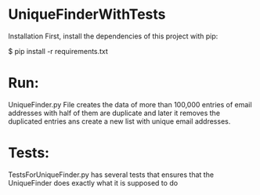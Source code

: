 # UniqueFinderWithTests
Installation
First, install the dependencies of this project with pip:

$ pip install -r requirements.txt

# Run:
UniqueFinder.py File creates the data of more than 100,000 entries of email addresses with half of them are duplicate and later it removes the duplicated entries ans create a new list with unique email addresses.

# Tests:
TestsForUniqueFinder.py has several tests that ensures that the UniqueFinder does exactly what it is supposed to do

